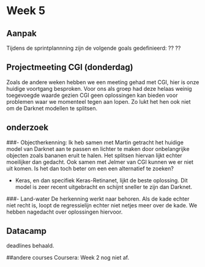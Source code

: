 # Week 5

## Aanpak
Tijdens de sprintplannning zijn de volgende goals gedefinieerd:
??
??
 
## Projectmeeting CGI (donderdag)
Zoals de andere weken hebben we een meeting gehad met CGI, hier is onze huidige voortgang besproken. Voor ons als groep had deze helaas weinig toegevoegde waarde gezien CGI geen oplossingen kan bieden voor problemen waar we momenteel tegen aan lopen. Zo lukt het hen ook niet om de Darknet modellen te splitsen.

## onderzoek
###- Objectherkenning:
Ik heb samen met Martin getracht het huidige model van Darknet aan te passen en lichter te maken door onbelangrijke objecten zoals bananen eruit te halen. Het splitsen hiervan lijkt echter moeilijker dan gedacht. Ook samen met Jelmer van CGI kunnen we er niet uit komen.
Is het dan toch beter om een een alternatief te zoeken?
- Keras, en dan specifiek Keras-Retinanet, lijkt de beste oplossing. Dit model is zeer recent uitgebracht en schijnt sneller te zijn dan Darknet.

###- Land-water
De herkenning werkt naar behoren. Als de kade echter niet recht is, loopt de regressielijn echter niet netjes meer over de kade. We hebben nagedacht over oplossingen hiervoor. 

## Datacamp
deadlines behaald.

##andere courses
Coursera: Week 2 nog niet af.